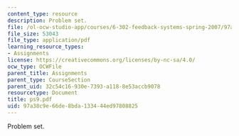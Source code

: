 ```yaml
---
content_type: resource
description: Problem set.
file: /ol-ocw-studio-app/courses/6-302-feedback-systems-spring-2007/97a38c9e66de8bda133444ed97808825_ps9.pdf
file_size: 53043
file_type: application/pdf
learning_resource_types:
- Assignments
license: https://creativecommons.org/licenses/by-nc-sa/4.0/
ocw_type: OCWFile
parent_title: Assignments
parent_type: CourseSection
parent_uid: 32c54c16-930e-7393-a118-8e53accb9078
resourcetype: Document
title: ps9.pdf
uid: 97a38c9e-66de-8bda-1334-44ed97808825
---
```

Problem set.